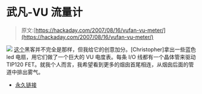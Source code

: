 # 武凡-VU 流量计

> 原文:[https://hackaday.com/2007/08/16/vufan-vu-meter/](https://hackaday.com/2007/08/16/vufan-vu-meter/)

![](../Images/ccc9c6b8f0d846f812e9358b627086a4.png)
[这个](http://www.cemetech.net/projects/ee/vufan/)黑客并不完全是那样，但我给它的创意加分。[Christopher]拿出一些蓝色 led 电扇，用它们做了一个巨大的 VU 电度表。每条 I/O 线都有一个晶体管来驱动 TIP120 FET。就我个人而言，我希望看到更多的烟囱首尾相连，从烟囱后面的管道中排出雾气。

*   [永久链接](http://www.cemetech.net/projects/ee/vufan/)